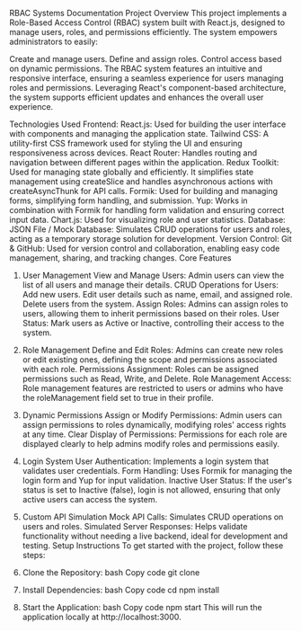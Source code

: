 RBAC Systems Documentation
Project Overview
This project implements a Role-Based Access Control (RBAC) system built with React.js, designed to manage users, roles, and permissions efficiently. The system empowers administrators to easily:

Create and manage users.
Define and assign roles.
Control access based on dynamic permissions.
The RBAC system features an intuitive and responsive interface, ensuring a seamless experience for users managing roles and permissions. Leveraging React's component-based architecture, the system supports efficient updates and enhances the overall user experience.

Technologies Used
Frontend:
React.js: Used for building the user interface with components and managing the application state.
Tailwind CSS: A utility-first CSS framework used for styling the UI and ensuring responsiveness across devices.
React Router: Handles routing and navigation between different pages within the application.
Redux Toolkit: Used for managing state globally and efficiently. It simplifies state management using createSlice and handles asynchronous actions with createAsyncThunk for API calls.
Formik: Used for building and managing forms, simplifying form handling, and submission.
Yup: Works in combination with Formik for handling form validation and ensuring correct input data.
Chart.js: Used for visualizing role and user statistics.
Database:
JSON File / Mock Database: Simulates CRUD operations for users and roles, acting as a temporary storage solution for development.
Version Control:
Git & GitHub: Used for version control and collaboration, enabling easy code management, sharing, and tracking changes.
Core Features
1. User Management
View and Manage Users: Admin users can view the list of all users and manage their details.
CRUD Operations for Users:
Add new users.
Edit user details such as name, email, and assigned role.
Delete users from the system.
Assign Roles: Admins can assign roles to users, allowing them to inherit permissions based on their roles.
User Status: Mark users as Active or Inactive, controlling their access to the system.
2. Role Management
Define and Edit Roles: Admins can create new roles or edit existing ones, defining the scope and permissions associated with each role.
Permissions Assignment: Roles can be assigned permissions such as Read, Write, and Delete.
Role Management Access: Role management features are restricted to users or admins who have the roleManagement field set to true in their profile.
3. Dynamic Permissions
Assign or Modify Permissions: Admin users can assign permissions to roles dynamically, modifying roles' access rights at any time.
Clear Display of Permissions: Permissions for each role are displayed clearly to help admins modify roles and permissions easily.
4. Login System
User Authentication: Implements a login system that validates user credentials.
Form Handling: Uses Formik for managing the login form and Yup for input validation.
Inactive User Status: If the user's status is set to Inactive (false), login is not allowed, ensuring that only active users can access the system.
5. Custom API Simulation
Mock API Calls: Simulates CRUD operations on users and roles.
Simulated Server Responses: Helps validate functionality without needing a live backend, ideal for development and testing.
Setup Instructions
To get started with the project, follow these steps:

1. Clone the Repository:
bash
Copy code
git clone <repository-url>
2. Install Dependencies:
bash
Copy code
cd <project-folder>
npm install
3. Start the Application:
bash
Copy code
npm start
This will run the application locally at http://localhost:3000.
